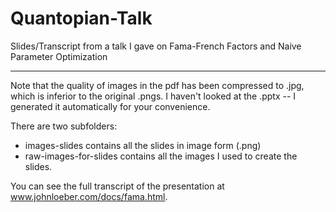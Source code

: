 # Quantopian-Talk
Slides/Transcript from a talk I gave on Fama-French Factors and Naive Parameter Optimization

----

Note that the quality of images in the pdf has been compressed to .jpg, which is inferior to the original .pngs. 
I haven't looked at the .pptx -- I generated it automatically for your convenience. 

There are two subfolders:
* images-slides contains all the slides in image form (.png)  
* raw-images-for-slides contains all the images I used to create the slides.

You can see the full transcript of the presentation at www.johnloeber.com/docs/fama.html.
